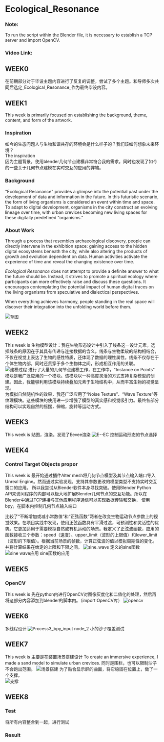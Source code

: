 # Ecological_Resonance
### Note: 
To run the script within the Blender file, it is necessary to establish a TCP server and import OpenCV.  
### Video Link: 
## WEEK0
在前期部分对于毕设主题内容进行了反复的调整，尝试了多个主题。和导师多次共同后选定_Ecological_Resonance_作为最终毕设内容。
## WEEK1
This week is primarily focused on establishing the background, theme, content, and form of the artwork.
### Inspiration  
如今的生态问题人与生物和谐共存的环境会是什么样子的？我们该如何想象未来环境？  
The inspiration  
因为主题背景，使用blender几何节点建模非常符合我的需求。同时也发现了如今的一些关于几何节点建模在实时交互的应用的弊端。  
### Background
 "Ecological Resonance" provides a glimpse into the potential past under the development of data and information in the future. In this futuristic scenario, the form of living organisms is considered an event within time and space. To adapt to digital development, organisms in the city construct an evolving lineage over time, with urban crevices becoming new living spaces for these digitally predefined "organisms." 
 

### About Work  
Through a process that resembles archaeological discovery, people can directly intervene in the exhibition space: gaining access to the hidden digital ecosystems beneath the city, while also altering the products of growth and evolution dependent on data. Human activities activate the experience of time and reveal the changing existence over time.  

 _Ecological Resonance_ does not attempt to provide a definite answer to what the future should be. Instead, it strives to promote a spiritual ecology where participants can more effectively raise and discuss these questions. It encourages contemplating the potential impact of human digital traces on the living organisms from speculative and dialectical perspectives.  

When everything achieves harmony, people standing in the real space will discover their integration into the unfolding world before them.

![草图](https://github.com/YirenWA/Final_Project-Ecological_Resonance/assets/119879041/ef9f5775-9bef-4361-adf0-431f0527d710)


## WEEK2
This week is 
生物模型设计：我在生物形态设计中引入了线条这一设计元素。选择线条的原因在于其具有传递与连接数据的含义。线条与生物柔软的结构相结合，不仅在视觉上表达了生物的感性特质，还体现了数据的理性属性。线条不仅存在于个体生物内部，同时还贯穿于多个生物体之间，形成相互作用的关联。
![建模过程](https://github.com/YirenWA/Final_Project-Ecological_Resonance/assets/119879041/e95a920f-fb30-4042-83f1-6421c0f47c0f)
进行了大量的几何节点建模工作，在工作中，"Instance on Points" 模块是我广泛应用的一个模块。该模块以一种高度灵活的方式支持复杂模型的创建。因此，我能够利用该模块持续叠加元素于生物结构中，从而丰富生物的视觉呈现。  
为模拟自然随机性的效果，我还广泛应用了“Noise Texture”、“Wave Texture”等纹理模块。这些模块的使用进一步增强了模型的真实感和视觉吸引力。最终各部分结构可以实现自然的摇摆，伸缩，旋转等运动方式。  

## WEEK3
This week is 
贴图，渲染。发现了Eevee渲染
![E--EC](https://github.com/YirenWA/Final_Project-Ecological_Resonance/assets/119879041/3c313e69-dd18-47ce-8cc4-6f31e5fc0899)
控制运动形态的节点选择
## WEEK4
### Control Target Objects propor
This week is 
最开始通过插件Alter mesh将几何节点模型及其节点输入端口导入Unreal Engine。然而通过实验发现，支持其参数更改的模型类型不支持实时交互窗口的应用。
所以我尝试从Blender软件本身寻找突破。使用Blender Python API来访问程序的内部可以极大地扩展Blender几何节点的交互功能。所以在Blender中通过TCP连接与其他应用程序通信可以实现数据传输和交换，
使用bpy，在脚本内控制几何节点输入端口  

比较了“不断增加或减小常数值”和“正弦函数”两者在改变生物运动节点参数上的视觉效果。在项目实践中发现，使用正弦函数具有平滑过渡，可预测性和灵活性的优势。它更加适用于需要模拟自然或有机运动的场景。我定义了正弦波函数，应用的函数接收三个参数：speed（速度）、upper_limit（波形的上限值）和lower_limit（波形的下限值）。根据当前场景的帧数，计算正弦波的值以模拟周期性的变化。并将计算结果在给定的上限和下限之间。
![sine_wave](https://github.com/YirenWA/Final_Project-Ecological_Resonance/assets/119879041/8fda3c59-73e5-42ea-b5a1-ee7139a945e3)
定义的sine函数
![sine wave应用](https://github.com/YirenWA/Final_Project-Ecological_Resonance/assets/119879041/e6be9b8c-1dbe-48db-a6ba-1aa7ff353cf5)
sine函数的应用

## WEEK5
### OpenCV
This week is 
先在python内进行OpenCV对图像灰度化和二值化的处理，然后再将这部分内容添加到blender的脚本内。（import OpenCV库）
![opencv](https://github.com/YirenWA/Final_Project-Ecological_Resonance/assets/119879041/3885077d-b361-4483-a371-4d25ccb1d01c)

## WEEK6
多线程设计
![Process3_bpy_input node_2](https://github.com/YirenWA/Final_Project-Ecological_Resonance/assets/119879041/0a72e0d2-cfc3-4e0d-9273-949af368a480)
小的沙子覆盖测试

## WEEK7
This week is 主要是在装置场景搭建设计
To create an immersive experience, I made a sand model to simulate urban crevices. 同时是围栏，也可以限制沙子不会跑出范围。
![场景搭建](https://github.com/YirenWA/Final_Project-Ecological_Resonance/assets/119879041/43834317-9658-4b03-a09d-ed7f7a9b4fdf)
为了贴合显示屏的曲面，将它稳固在位置上，做了一个支撑。  
![支撑](https://github.com/YirenWA/Final_Project-Ecological_Resonance/assets/119879041/fd13e11d-c9f0-425d-bcd3-c7861b02820b)

## WEEK8
### Test  
将所有内容整合到一起，进行测试
### Result
